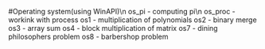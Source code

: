 #Operating system(using WinAPI)\n
os_pi - computing pi\n
os_proc - workink with process
os1 - multiplication of polynomials
os2 - binary merge
os3 - array sum
os4 - block multiplication of matrix
os7 - dining philosophers problem
os8 - barbershop problem
